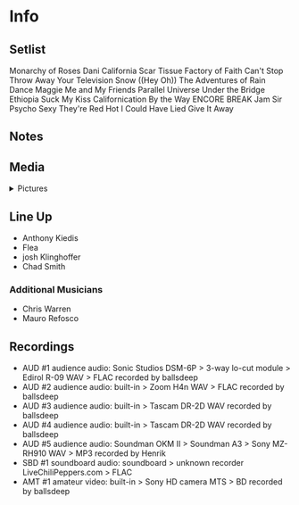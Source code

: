# Info

## Setlist

Monarchy of Roses
Dani California
Scar Tissue
Factory of Faith
Can't Stop
Throw Away Your Television
Snow ((Hey Oh))
The Adventures of Rain Dance Maggie
Me and My Friends
Parallel Universe
Under the Bridge
Ethiopia
Suck My Kiss
Californication
By the Way
ENCORE BREAK
Jam
Sir Psycho Sexy
They're Red Hot
I Could Have Lied
Give It Away

## Notes

## Media 

<details>
  <summary>Pictures</summary>
  <!--<img alt="Setlist" title="Setlist" src="_.jpg" height="200" />-->
</details>

## Line Up

* Anthony Kiedis
* Flea
* josh Klinghoffer
* Chad Smith

### Additional Musicians
* Chris Warren  
* Mauro Refosco

## Recordings

* AUD #1 audience audio: Sonic Studios DSM-6P > 3-way lo-cut module > Edirol R-09 WAV > FLAC recorded by ballsdeep
* AUD #2 audience audio: built-in > Zoom H4n WAV > FLAC recorded by ballsdeep
* AUD #3 audience audio: built-in > Tascam DR-2D WAV recorded by ballsdeep
* AUD #4 audience audio: built-in > Tascam DR-2D WAV recorded by ballsdeep
* AUD #5 audience audio: Soundman OKM II > Soundman A3 > Sony MZ-RH910 WAV > MP3 recorded by Henrik
* SBD #1 soundboard audio: soundboard > unknown recorder LiveChiliPeppers.com > FLAC
* AMT #1 amateur video: built-in > Sony HD camera MTS > BD recorded by ballsdeep